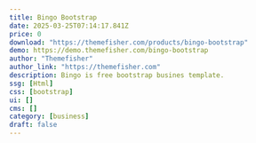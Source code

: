```yaml
---
title: Bingo Bootstrap
date: 2025-03-25T07:14:17.841Z
price: 0
download: "https://themefisher.com/products/bingo-bootstrap"
demo: https://demo.themefisher.com/bingo-bootstrap
author: "Themefisher"
author_link: "https://themefisher.com"
description: Bingo is free bootstrap busines template.
ssg: [Html]
css: [bootstrap]
ui: []
cms: []
category: [business]
draft: false
---
```

